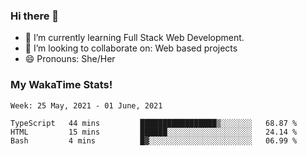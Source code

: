 ### Hi there 👋

- 🌱 I’m currently learning Full Stack Web Development.
- 👯 I’m looking to collaborate on: Web based projects
- 😄 Pronouns: She/Her

### My WakaTime Stats!

<!--START_SECTION:waka-->
```text
Week: 25 May, 2021 - 01 June, 2021

TypeScript   44 mins         █████████████████▒░░░░░░░   68.87 % 
HTML         15 mins         ██████░░░░░░░░░░░░░░░░░░░   24.14 % 
Bash         4 mins          █▓░░░░░░░░░░░░░░░░░░░░░░░   06.99 % 
```
<!--END_SECTION:waka-->
